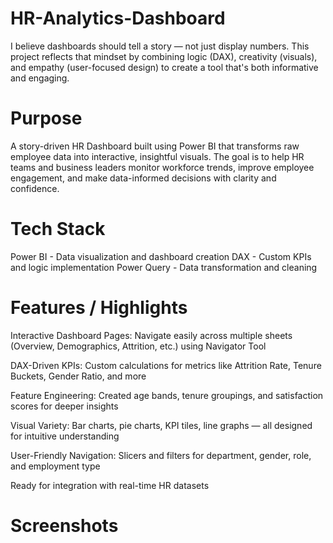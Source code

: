 # HR-Analytics-Dashboard
I believe dashboards should tell a story — not just display numbers. This project reflects that mindset by combining logic (DAX), creativity (visuals), and empathy (user-focused design) to create a tool that's both informative and engaging.

# Purpose
A story-driven HR Dashboard built using Power BI that transforms raw employee data into interactive, insightful visuals. The goal is to help HR teams and business leaders monitor workforce trends, improve employee engagement, and make data-informed decisions with clarity and confidence.

# Tech Stack
Power BI - Data visualization and dashboard creation
DAX -	Custom KPIs and logic implementation
Power Query	- Data transformation and cleaning

# Features / Highlights
Interactive Dashboard Pages: Navigate easily across multiple sheets (Overview, Demographics, Attrition, etc.) using Navigator Tool

DAX-Driven KPIs: Custom calculations for metrics like Attrition Rate, Tenure Buckets, Gender Ratio, and more

Feature Engineering: Created age bands, tenure groupings, and satisfaction scores for deeper insights

Visual Variety: Bar charts, pie charts, KPI tiles, line graphs — all designed for intuitive understanding

User-Friendly Navigation: Slicers and filters for department, gender, role, and employment type

Ready for integration with real-time HR datasets

# Screenshots

